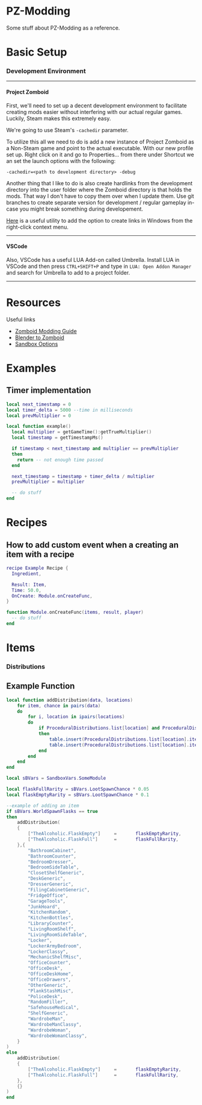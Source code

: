 # PZ-Modding
Some stuff about PZ-Modding as a reference.

# Basic Setup

### Development Environment
---
#### Project Zomboid

First, we'll need to set up a decent development environment to facilitate creating mods easier without interfering with our actual regular games.
Luckily, Steam makes this extremely easy.

We're going to use Steam's `-cachedir` parameter.

To utilize this all we need to do is add a new instance of Project Zomboid as a Non-Steam game and point to the actual executable.
With our new profile set up. Right click on it and go to Properties... from there under Shortcut we an set the launch options with the following:

```-cachedir=<path to development directory> -debug```

Another thing that I like to do is also create hardlinks from the development directory into the user folder where the Zomboid directory is that holds the mods.
That way I don't have to copy them over when I update them. Use git branches to create separate version for development / regular gameplay in-case you might break something during developement.

[Here](https://schinagl.priv.at/nt/hardlinkshellext/linkshellextension.html) is a useful utility to add the option to create links in Windows from the right-click context menu.

---
#### VSCode

Also, VSCode has a useful LUA Add-on called Umbrella.
Install LUA in VSCode and then press `CTRL+SHIFT+P` and type in `LUA: Open Addon Manager` and search for Umbrella to add to a project folder.

---
# Resources

Useful links

- [Zomboid Modding Guide](https://github.com/FWolfe/Zomboid-Modding-Guide)
- [Blender to Zomboid](https://theindiestone.com/forums/index.php?/topic/37647-the-one-stop-shop-for-3d-modeling-from-blender-to-zomboid/)
- [Sandbox Options](https://github.com/demiurgeQuantified/PZModdingGuides/blob/main/guides/SandboxOptions.md)

# Examples

Timer implementation
---
```lua
local next_timestamp = 0
local timer_delta = 5000 --time in milliseconds
local prevMultiplier = 0

local function example()
  local multiplier = getGameTime():getTrueMultiplier()
  local timestamp = getTimestampMs()

  if timestamp < next_timestamp and multiplier == prevMultiplier
  then
    return -- not enough time passed
  end

  next_timestamp = timestamp + timer_delta / multiplier
  prevMultiplier = multiplier

  -- do stuff
end
```

# Recipes

How to add custom event when a creating an item with a recipe
---
```lua
recipe Example Recipe {
  Ingredient,

  Result: Item,
  Time: 50.0,
  OnCreate: Module.onCreateFunc,
}

function Module.onCreateFunc(items, result, player)
  -- do stuff
end
```
# Items

### Distributions

Example Function
---
```lua
local function addDistribution(data, locations)   
    for item, chance in pairs(data)
	do
		for i, location in ipairs(locations)
		do
			if ProceduralDistributions.list[location] and ProceduralDistributions.list[location].items
			then
				table.insert(ProceduralDistributions.list[location].items, item);
				table.insert(ProceduralDistributions.list[location].items, chance);
			end
		end
	end
end

local sBVars = SandboxVars.SomeModule

local flaskFullRarity = sBVars.LootSpawnChance * 0.05
local flaskEmptyRarity = sBVars.LootSpawnChance * 0.1

--example of adding an item
if sBVars.WorldSpawnFlasks == true
then
    addDistribution(
    {
        ["TheAlcoholic.FlaskEmpty"]     =       flaskEmptyRarity,
        ["TheAlcoholic.FlaskFull"]      =       flaskFullRarity,
    },{
        "BathroomCabinet",
        "BathroomCounter",
        "BedroomDresser",
        "BedroomSideTable",
        "ClosetShelfGeneric",
        "DeskGeneric",
        "DresserGeneric",
        "FilingCabinetGeneric",
        "FridgeOffice",
        "GarageTools",
        "JunkHoard",
        "KitchenRandom",
        "KitchenBottles",
        "LibraryCounter",
        "LivingRoomShelf",
        "LivingRoomSideTable",
        "Locker",
        "LockerArmyBedroom",
        "LockerClassy",
        "MechanicShelfMisc",
        "OfficeCounter",
        "OfficeDesk",
        "OfficeDeskHome",
        "OfficeDrawers",
        "OtherGeneric",
        "PlankStashMisc",
        "PoliceDesk",
        "RandomFiller",
        "SafehouseMedical",
        "ShelfGeneric",
        "WardrobeMan",
        "WardrobeManClassy",
        "WardrobeWoman",
        "WardrobeWomanClassy",
    }
)
else
    addDistribution(
    {
        ["TheAlcoholic.FlaskEmpty"]     =       flaskEmptyRarity,
        ["TheAlcoholic.FlaskFull"]      =       flaskFullRarity,
    },
    {}
)
end
```
